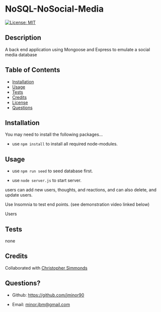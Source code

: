 # NoSQL-NoSocial-Media

[![License: MIT](https://img.shields.io/badge/License-MIT-yellow.svg)](https://opensource.org/licenses/MIT)



## Description
A back end application using Mongoose and Express to emulate a social media database

## Table of Contents

- [Installation](#installation)
- [Usage](#usage)
- [Tests](#tests)
- [Credits](#credits)
- [License](#license)
- [Questions](#questions)

## Installation
You may need to install the following packages...

- use ```npm install``` to install all required node-modules. 

## Usage

- use ```npm run seed``` to seed database first.

- use ```node server.js``` to start server.


users can add new users, thoughts, and reactions, and can also delete, and update users.

Use Insomnia to test end points. (see demonstration video linked below)

Users 

## Tests
none

## Credits
Collaborated with [Christopher Simmonds](https://github.com/Christoph551)



## Questions?

- Github: https://github.com/jminor90

- Email: minor.jbm@gmail.com

